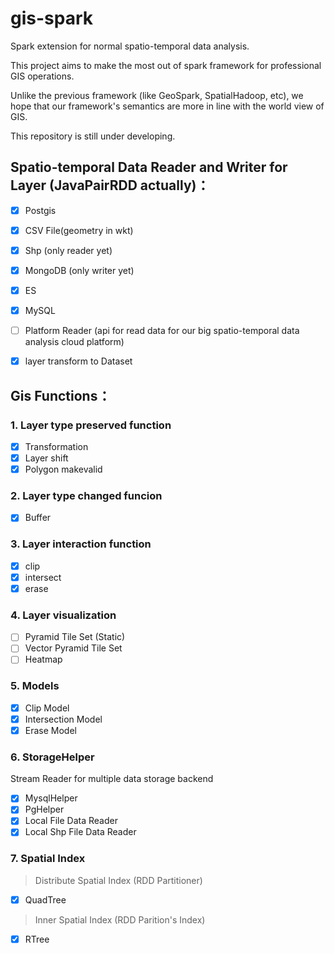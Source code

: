 # gis-spark
Spark extension for normal spatio-temporal data analysis.

This project aims to make the most out of spark framework for professional GIS operations.

Unlike the previous framework (like GeoSpark, SpatialHadoop, etc), we hope that our framework's semantics are more in line with the world view of GIS.

This repository is still under developing.

## Spatio-temporal Data Reader and Writer for Layer (JavaPairRDD actually)：

- [x] Postgis
- [x] CSV File(geometry in wkt)
- [x] Shp (only reader yet)
- [x] MongoDB (only writer yet)
- [x] ES
- [x] MySQL
- [ ] Platform Reader (api for read data for our big spatio-temporal data analysis cloud platform)

- [x] layer transform to Dataset<Row>

## Gis Functions：  
### 1. Layer type preserved function

- [x] Transformation
- [x] Layer shift
- [x] Polygon makevalid 

### 2. Layer type changed funcion

- [x] Buffer

### 3. Layer interaction function

- [x] clip
- [x] intersect
- [x] erase

### 4. Layer visualization

- [ ] Pyramid Tile Set (Static)
- [ ] Vector Pyramid Tile Set
- [ ] Heatmap

### 5. Models
- [x] Clip Model
- [x] Intersection Model
- [x] Erase Model

### 6. StorageHelper
Stream Reader for multiple data storage backend
- [x] MysqlHelper
- [x] PgHelper
- [x] Local File Data Reader
- [x] Local Shp File Data Reader

### 7. Spatial Index
> Distribute Spatial Index (RDD Partitioner)
- [x] QuadTree

> Inner Spatial Index (RDD Parition's Index)
- [x] RTree